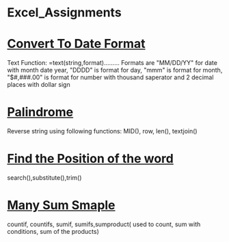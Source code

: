 # Excel_Assignments

# [Convert To Date Format](https://github.com/AnureetKaurTiwana/Excel_Assignments/blob/main/Convert-to-Date-Format.xlsx)
Text Function: =text(string,format).........
Formats are "MM/DD/YY" for date with month date year, "DDDD" is format for day, "mmm" is format for month, "$#,###.00" is format for number with thousand saperator and 2 decimal places with dollar sign

# [Palindrome](https://github.com/AnureetKaurTiwana/Excel_Assignments/blob/main/Palindrome.xlsx)
Reverse string using following functions: MID(), row, len(), textjoin()

# [Find the Position of the word](https://github.com/AnureetKaurTiwana/Excel_Assignments/blob/main/Find-the-Position-of-Word%20(1).xlsx)
search(),substitute(),trim()

# [Many Sum Smaple](https://github.com/AnureetKaurTiwana/Excel_Assignments/blob/main/Many-Sums-Sample-Data.xlsx)
  countif, countifs, sumif, sumifs,sumproduct( used to count, sum with conditions, sum of the products)

